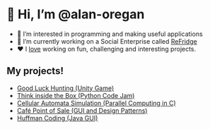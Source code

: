 # 👋 Hi, I’m @alan-oregan
- 👀 I’m interested in programming and making useful applications
- 🌱 I’m currently working on a Social Enterprise called [ReFridge](http://refridge.ie/)
- ❤️ I [love](https://alan-oregan.github.io/) working on fun, challenging and interesting projects.

## My projects!

- [Good Luck Hunting (Unity Game)](https://alan-oregan.github.io/Good-Luck-Hunting/)
- [Think inside the Box (Python Code Jam)](https://github.com/alan-oregan/think-inside-the-box)
- [Cellular Automata Simulation (Parallel Computing in C)](https://github.com/alan-oregan/parallel-computing-cellular-automata)
- [Café Point of Sale (GUI and Design Patterns)](https://github.com/alan-oregan/OODP-Project)
- [Huffman Coding (Java GUI)](https://github.com/alan-oregan/Huffman-Project)
